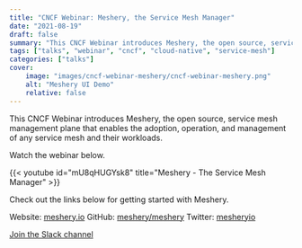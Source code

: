 ```yaml
---
title: "CNCF Webinar: Meshery, the Service Mesh Manager"
date: "2021-08-19"
draft: false
summary: "This CNCF Webinar introduces Meshery, the open source, service mesh management plane that enables the adoption, operation, and management of any service mesh and their workloads."
tags: ["talks", "webinar", "cncf", "cloud-native", "service-mesh"]
categories: ["talks"]
cover:
    image: "images/cncf-webinar-meshery/cncf-webinar-meshery.png"
    alt: "Meshery UI Demo"
    relative: false
---
```


This CNCF Webinar introduces Meshery, the open source, service mesh management plane that enables the adoption, operation, and management of any service mesh and their workloads.

Watch the webinar below.

{{< youtube id="mU8qHUGYsk8" title="Meshery - The Service Mesh Manager" >}}

Check out the links below for getting started with Meshery.

Website: [meshery.io](https://meshery.io/)
GitHub: [meshery/meshery](https://github.com/meshery/meshery)
Twitter: [mesheryio](https://twitter.com/mesheryio/)

[Join the Slack channel](http://slack.layer5.io/)